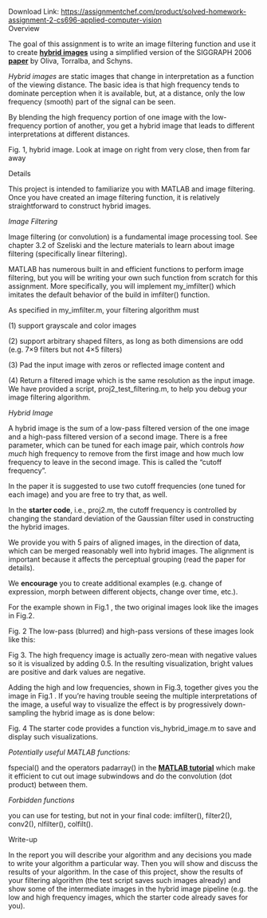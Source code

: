 Download Link: https://assignmentchef.com/product/solved-homework-assignment-2-cs696-applied-computer-vision
<br>
Overview

The goal of this assignment is to write an image filtering function and use it to create <a href="http://cvcl.mit.edu/hybridimage.htm"><strong>hybrid images</strong></a> using a simplified version of the SIGGRAPH 2006 <a href="http://cvcl.mit.edu/publications/OlivaTorralb_Hybrid_Siggraph06.pdf"><strong>paper</strong></a> by Oliva, Torralba, and Schyns.

<em>Hybrid images</em> are static images that change in interpretation as a function of the viewing distance. The basic idea is that high frequency tends to dominate perception when it is available, but, at a distance, only the low frequency (smooth) part of the signal can be seen.

By blending the high frequency portion of one image with the low-frequency portion of another, you get a hybrid image that leads to different interpretations at different distances.

Fig. 1, hybrid image. Look at image on right from very close, then from far away

Details

This project is intended to familiarize you with MATLAB and image filtering. Once you have created an image filtering function, it is relatively straightforward to construct hybrid images.

<em>Image Filtering </em>

Image filtering (or convolution) is a fundamental image processing tool. See chapter 3.2 of Szeliski and the lecture materials to learn about image filtering (specifically linear filtering).

MATLAB has numerous built in and efficient functions to perform image filtering, but you will be writing your own such function from scratch for this assignment. More specifically, you will implement my_imfilter() which imitates the default behavior of the build in imfilter() function.

As specified in my_imfilter.m, your filtering algorithm must

(1) support grayscale and color images

(2) support arbitrary shaped filters, as long as both dimensions are odd (e.g. 7×9 filters but not 4×5 filters)

(3) Pad the input image with zeros or reflected image content and

(4) Return a filtered image which is the same resolution as the input image. We have provided a script, proj2_test_filtering.m, to help you debug your image filtering algorithm.

<em>Hybrid Image</em><em> </em>

A hybrid image is the sum of a low-pass filtered version of the one image and a high-pass filtered version of a second image. There is a free parameter, which can be tuned for each image pair, which controls <em>how much</em> high frequency to remove from the first image and how much low frequency to leave in the second image. This is called the “cutoff frequency”.

In the paper it is suggested to use two cutoff frequencies (one tuned for each image) and you are free to try that, as well.

In the <strong>starter code</strong>, i.e., proj2.m,  the cutoff frequency is controlled by changing the standard deviation of the Gaussian filter used in constructing the hybrid images.

We provide you with 5 pairs of aligned images, in the direction of data, which can be merged reasonably well into hybrid images. The alignment is important because it affects the perceptual grouping (read the paper for details).

We <strong>encourage</strong> you to create additional examples (e.g. change of expression, morph between different objects, change over time, etc.).

For the example shown in Fig.1 , the two original images look like the images in Fig.2.

Fig. 2 The low-pass (blurred) and high-pass versions of these images look like this:

Fig 3. The high frequency image is actually zero-mean with negative values so it is visualized by adding 0.5. In the resulting visualization, bright values are positive and dark values are negative.

Adding the high and low frequencies, shown in Fig.3, together gives you the image in Fig.1 . If you’re having trouble seeing the multiple interpretations of the image, a useful way to visualize the effect is by progressively down-sampling the hybrid image as is done below:

Fig. 4 The starter code provides a function vis_hybrid_image.m to save and display such visualizations.

<em>Potentially useful MATLAB functions</em><em>: </em>

fspecial() and the operators padarray() in the <a href="http://cs.brown.edu/courses/cs143/docs/matlab-tutorial/"><strong>MATLAB tutorial</strong></a> which make it efficient to cut out image subwindows and do the convolution (dot product) between them.

<em>Forbidden functions </em>

you can use for testing, but not in your final code: imfilter(), filter2(), conv2(), nlfilter(), colfilt().




Write-up

In the report you will describe your algorithm and any decisions you made to write your algorithm a particular way. Then you will show and discuss the results of your algorithm. In the case of this project, show the results of your filtering algorithm (the test script saves such images already) and show some of the intermediate images in the hybrid image pipeline (e.g. the low and high frequency images, which the starter code already saves for you).





